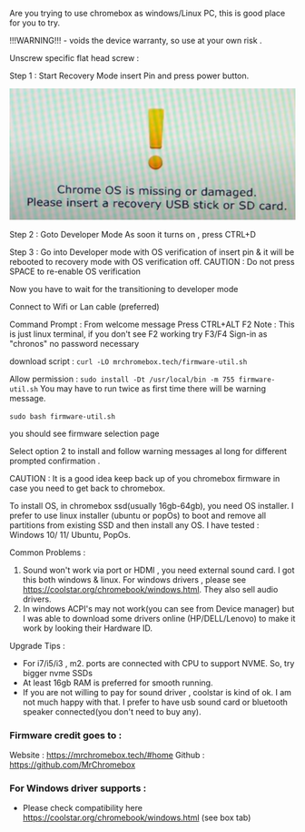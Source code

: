 Are you trying to use chromebox as windows/Linux PC, this is good place for you to try. 

!!!WARNING!!! - voids the device warranty, so use at your own risk . 

Unscrew specific flat head screw : 


Step 1 : Start Recovery Mode
insert Pin and press power button. 

![recovery](/images/hw/asus-chromebox/recovery_mode.JPG)

Step 2 : Goto Developer Mode
As soon it turns on , press CTRL+D 

Step 3 : Go into Developer mode with OS verification of 
insert pin & it will be rebooted to recovery mode with OS verification off. 
CAUTION : Do not press SPACE to re-enable OS verification 

Now you have to wait for the transitioning to developer mode 



Connect to Wifi or Lan cable (preferred) 

Command Prompt : 
From welcome message Press CTRL+ALT F2 
Note : This is just linux terminal, if you don't see F2 working try F3/F4 
Sign-in as "chronos" no password necessary  

download script : 
```curl -LO mrchromebox.tech/firmware-util.sh``` 

Allow permission : 
```sudo install -Dt /usr/local/bin -m 755 firmware-util.sh``` 
You may have to run twice as first time there will be warning message. 

```sudo bash firmware-util.sh``` 

you should see firmware selection page

Select option 2 to install and follow warning messages al long for different prompted confirmation .

CAUTION : It is a good idea keep back up of you chromebox firmware in case you need to get back to chromebox. 

To install OS, in chromebox ssd(usually 16gb-64gb), you need OS installer. I prefer to use linux installer (ubuntu or popOs) to boot and remove all partitions from existing SSD and then install any OS. 
I have tested : Windows 10/ 11/ Ubuntu, PopOs. 

Common Problems : 
1. Sound won't work via port or HDMI , you need external sound card. I got this both windows & linux. For windows drivers , please see https://coolstar.org/chromebook/windows.html. They also sell audio drivers. 
2. In windows ACPI's may not work(you can see from Device manager) but I was able to download some drivers online (HP/DELL/Lenovo) to make it work by looking their Hardware ID. 


Upgrade Tips : 
- For i7/i5/i3 , m2. ports are connected with CPU to support NVME. So, try bigger nvme SSDs
- At least 16gb RAM is preferred for smooth running. 
- If you are not willing to pay for sound driver , coolstar is kind of ok. I am not much happy with that. I prefer to have usb sound card or bluetooth speaker connected(you don't need to buy any). 

### Firmware credit goes to :
Website : https://mrchromebox.tech/#home
Github : https://github.com/MrChromebox

### For Windows driver supports : 
- Please check compatibility here https://coolstar.org/chromebook/windows.html (see box tab) 


